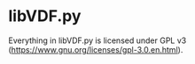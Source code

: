 # libVDF.py

Everything in libVDF.py is licensed under GPL v3 (https://www.gnu.org/licenses/gpl-3.0.en.html).

